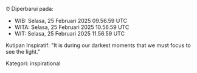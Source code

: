 ⏰ Diperbarui pada:
- WIB: Selasa, 25 Februari 2025 09.56.59 UTC
- WITA: Selasa, 25 Februari 2025 10.56.59 UTC
- WIT: Selasa, 25 Februari 2025 11.56.59 UTC

Kutipan Inspiratif:
"It is during our darkest moments that we must focus to see the light."


Kategori: inspirational

